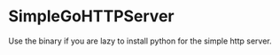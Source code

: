 # SimpleGoHTTPServer

Use the binary if you are lazy to install python for the simple http server. 
